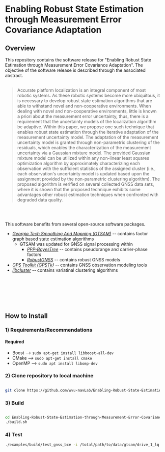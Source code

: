 # Enabling Robust State Estimation through Measurement Error Covariance Adaptation


## Overview

This repository contains the software release for "Enabling Robust State Estimation through Measurement Error Covariance Adaptation". The objective of the software release is described through the associated abstract. 
<br/>
<br/>


> Accurate platform localization is an integral component of most robotic systems. As these robotic systems become more ubiquitous, it is necessary to develop robust state estimation algorithms that are able to withstand novel and non-cooperative environments. When dealing with novel and non-cooperative environments, little is known a priori about the measurement error uncertainty, thus, there is a requirement that the uncertainty models of the localization algorithm be adaptive. Within this paper, we propose one such technique that enables robust state estimation through the iterative adaptation of the measurement uncertainty model. The adaptation of the measurement uncertainty model is granted through non-parametric clustering of the residuals, which enables the characterization of the measurement uncertainty via a Gaussian mixture model. The provided Gaussian mixture model can be utilized within any non-linear least squares optimization algorithm by approximately characterizing each observation with the sufficient statistics of the assigned cluster (i.e., each observation's uncertainty model is updated based upon the assignment provided by the non-parametric clustering algorithm). The proposed algorithm is verified on several collected GNSS data sets, where it is shown that the proposed technique exhibits some advantages other robust estimation techniques when confronted with degraded data quality.

<br/>
<br/>

This software benefits from several open-source software packages. 
* [*Georgia Tech Smoothing And Mapping (GTSAM)*](https://bitbucket.org/gtborg/gtsam/src/develop/) -- contains factor graph based state estimation algorithms
	* GTSAM was updated for GNSS signal processing within
	    *  [*PPP-BayesTree*](https://github.com/wvu-navLab/PPP-BayesTree) -- contains pseudorange and carrier-phase factors
	    *  [*RobustGNSS*](https://github.com/wvu-navLab/RobustGNSS) -- contains robust GNSS models
* [*GPS Toolkit (GPSTk)*](http://www.gpstk.org/bin/view/Documentation/WebHome) -- contains GNSS observation modeling tools
* [*libcluster*](https://github.com/dsteinberg/libcluster) -- contains variatinal clustering algorithms


<br/>
<br/>
<br/>

<!--
If you utilze this software for an academic purpose, please consider using the following citation:
-->
<!--
```
@article{ watson2019enabling, 
        title={Enabling Robust State Estimation through Measurement Error Covariance Adaptation},
        author={Watson, Ryan M and Gross, Jason N and Taylor, Clark N and Leishman, Robert C},
        journal={arXiv preprint},
        year={2019}
       }
```
-->

<br/>
<br/>

## How to Install


### 1) Requirements/Recommendations

#### Required
* Boost -->  ```` sudo apt-get install libboost-all-dev ````
* CMake -->  ```` sudo apt-get install cmake ````
* OpenMP --> ```` sudo apt install libomp-dev ````


### 2) Clone repository to local machine  
````bash

git clone https://github.com/wvu-navLab/Enabling-Robust-State-Estimation-through-Measurement-Error-Covariance-Adaptation.git

````

### 3) Build

````bash

cd Enabling-Robust-State-Estimation-through-Measurement-Error-Covariance-Adaptation
./build.sh

````

### 4) Test
````bash
./examples/build/test_gnss_bce -i /total/path/to/data/gtsam/drive_1_lq.gtsam --robustIter 100 --writeENU --writeECEF --dir test_1
````
